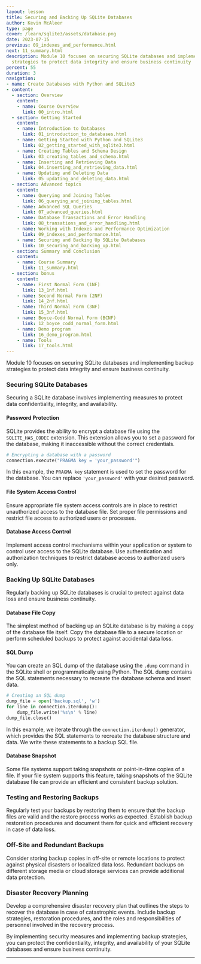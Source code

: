 ```yaml
---
layout: lesson
title: Securing and Backing Up SQLite Databases
author: Kevin McAleer
type: page
cover: /learn/sqlite3/assets/database.png
date: 2023-07-15
previous: 09_indexes_and_performance.html
next: 11_summary.html
description: Module 10 focuses on securing SQLite databases and implementing backup
  strategies to protect data integrity and ensure business continuity
percent: 55
duration: 3
navigation:
- name: Create Databases with Python and SQLite3
- content:
  - section: Overview
    content:
    - name: Course Overview
      link: 00_intro.html
  - section: Getting Started
    content:
    - name: Introduction to Databases
      link: 01_introduction_to_databases.html
    - name: Getting Started with Python and SQLite3
      link: 02_getting_started_with_sqlite3.html
    - name: Creating Tables and Schema Design
      link: 03_creating_tables_and_schema.html
    - name: Inserting and Retrieving Data
      link: 04.inserting_and_retrieving_data.html
    - name: Updating and Deleting Data
      link: 05_updating_and_deleting_data.html
  - section: Advanced topics
    content:
    - name: Querying and Joining Tables
      link: 06_querying_and_joining_tables.html
    - name: Advanced SQL Queries
      link: 07_advanced_queries.html
    - name: Database Transactions and Error Handling
      link: 08_transations_and_error_handling.html
    - name: Working with Indexes and Performance Optimization
      link: 09_indexes_and_performance.html
    - name: Securing and Backing Up SQLite Databases
      link: 10_securing_and_backing_up.html
  - section: Summary and Conclusion
    content:
    - name: Course Summary
      link: 11_summary.html
  - section: bonus
    content:
    - name: First Normal Form (1NF)
      link: 13_1nf.html
    - name: Second Normal Form (2NF)
      link: 14_2nf.html
    - name: Third Normal Form (3NF)
      link: 15_3nf.html
    - name: Boyce-Codd Normal Form (BCNF)
      link: 12_boyce_codd_normal_form.html
    - name: Demo program
      link: 16_demo_program.html
    - name: Tools
      link: 17_tools.html
---
```



Module 10 focuses on securing SQLite databases and implementing backup strategies to protect data integrity and ensure business continuity.

### Securing SQLite Databases

Securing a SQLite database involves implementing measures to protect data confidentiality, integrity, and availability.

#### Password Protection

SQLite provides the ability to encrypt a database file using the `SQLITE_HAS_CODEC` extension. This extension allows you to set a password for the database, making it inaccessible without the correct credentials.

```python
# Encrypting a database with a password
connection.execute("PRAGMA key = 'your_password'")
```

In this example, the `PRAGMA key` statement is used to set the password for the database. You can replace `'your_password'` with your desired password.

#### File System Access Control

Ensure appropriate file system access controls are in place to restrict unauthorized access to the database file. Set proper file permissions and restrict file access to authorized users or processes.

#### Database Access Control

Implement access control mechanisms within your application or system to control user access to the SQLite database. Use authentication and authorization techniques to restrict database access to authorized users only.

### Backing Up SQLite Databases

Regularly backing up SQLite databases is crucial to protect against data loss and ensure business continuity.

#### Database File Copy

The simplest method of backing up an SQLite database is by making a copy of the database file itself. Copy the database file to a secure location or perform scheduled backups to protect against accidental data loss.

#### SQL Dump

You can create an SQL dump of the database using the `.dump` command in the SQLite shell or programmatically using Python. The SQL dump contains the SQL statements necessary to recreate the database schema and insert data.

```python
# Creating an SQL dump
dump_file = open('backup.sql', 'w')
for line in connection.iterdump():
    dump_file.write('%s\n' % line)
dump_file.close()
```

In this example, we iterate through the `connection.iterdump()` generator, which provides the SQL statements to recreate the database structure and data. We write these statements to a backup SQL file.

#### Database Snapshot

Some file systems support taking snapshots or point-in-time copies of a file. If your file system supports this feature, taking snapshots of the SQLite database file can provide an efficient and consistent backup solution.

### Testing and Restoring Backups

Regularly test your backups by restoring them to ensure that the backup files are valid and the restore process works as expected. Establish backup restoration procedures and document them for quick and efficient recovery in case of data loss.

### Off-Site and Redundant Backups

Consider storing backup copies in off-site or remote locations to protect against physical disasters or localized data loss. Redundant backups on different storage media or cloud storage services can provide additional data protection.

### Disaster Recovery Planning

Develop a comprehensive disaster recovery plan that outlines the steps to recover the database in case of catastrophic events. Include backup strategies, restoration procedures, and the roles and responsibilities of personnel involved in the recovery process.

By implementing security measures and implementing backup strategies, you can protect the confidentiality, integrity, and availability of your SQLite databases and ensure business continuity.

---
